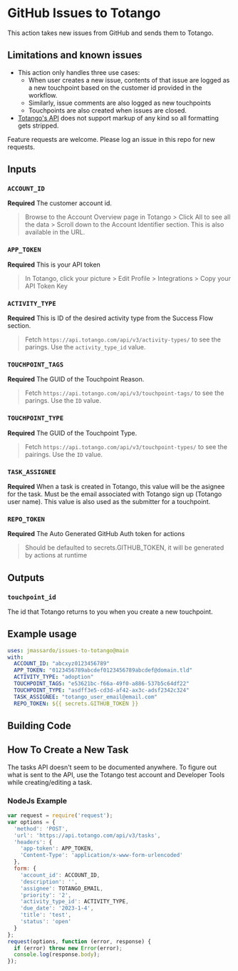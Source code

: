 # GitHub Issues to Totango

This action takes new issues from GitHub and sends them to Totango.

## Limitations and known issues

* This action only handles three use cases: 
  * When user creates a new issue, contents of that issue are logged as a new touchpoint based on the customer id provided in the workflow.
  * Similarly, issue comments are also logged as new touchpoints
  * Touchpoints are also created when issues are closed.
* [Totango's API](https://support.totango.com/hc/en-us/articles/115000597266-Touchpoints-API) does not support markup of any kind so all formatting gets stripped.

Feature requests are welcome. Please log an issue in this repo for new requests.

## Inputs

### `ACCOUNT_ID`

**Required** The customer account id.
> Browse to the Account Overview page in Totango > Click All to see all the data > Scroll down to the Account Identifier section. This is also available in the URL.

### `APP_TOKEN`

**Required** This is your API token
> In Totango, click your picture > Edit Profile > Integrations > Copy your API Token Key

### `ACTIVITY_TYPE`

**Required** This is ID of the desired activity type from the Success Flow section.
> Fetch `https://api.totango.com/api/v3/activity-types/` to see the parings. Use the `activity_type_id` value.

### `TOUCHPOINT_TAGS`

**Required** The GUID of the Touchpoint Reason.
> Fetch `https://api.totango.com/api/v3/touchpoint-tags/` to see the parings. Use the `ID` value.

### `TOUCHPOINT_TYPE`

**Required** The GUID of the Touchpoint Type.
> Fetch `https://api.totango.com/api/v3/touchpoint-types/` to see the pairings. Use the `ID` value.

### `TASK_ASSIGNEE`

**Required** When a task is created in Totango, this value will be the asignee for the task. Must be the email associated with Totango sign up (Totango user name). This value is also used as the submitter for a touchpoint.

### `REPO_TOKEN`

**Required** The Auto Generated GitHub Auth token for actions
> Should be defaulted to secrets.GITHUB_TOKEN, it will be generated by actions at runtime


## Outputs

### `touchpoint_id`

The id that Totango returns to you when you create a new touchpoint.

## Example usage

``` yaml
uses: jmassardo/issues-to-totango@main
with:
  ACCOUNT_ID: "abcxyz0123456789"
  APP_TOKEN: "0123456789abcdef0123456789abcdef@domain.tld"
  ACTIVITY_TYPE: "adoption"
  TOUCHPOINT_TAGS: "e53621bc-f66a-49f0-a886-537b5c64df22"
  TOUCHPOINT_TYPE: "asdff3e5-cd3d-af42-ax3c-adsf2342c324"
  TASK_ASSIGNEE: "totango_user_email@email.com"
  REPO_TOKEN: ${{ secrets.GITHUB_TOKEN }}
```
## Building Code
## How To Create a New Task
The tasks API doesn't seem to be documented anywhere. To figure out what is sent to the API, use the Totango test account and Developer Tools while creating/editing a task.
### NodeJs Example
``` javascript
var request = require('request');
var options = {
  'method': 'POST',
  'url': 'https://api.totango.com/api/v3/tasks',
  'headers': {
    'app-token': APP_TOKEN,
    'Content-Type': 'application/x-www-form-urlencoded'
  },
  form: {
    'account_id': ACCOUNT_ID,
    'description': '',
    'assignee': TOTANGO_EMAIL,
    'priority': '2',
    'activity_type_id': ACTIVITY_TYPE,
    'due_date': '2023-1-4',
    'title': 'test',
    'status': 'open'
  }
};
request(options, function (error, response) {
  if (error) throw new Error(error);
  console.log(response.body);
});
```